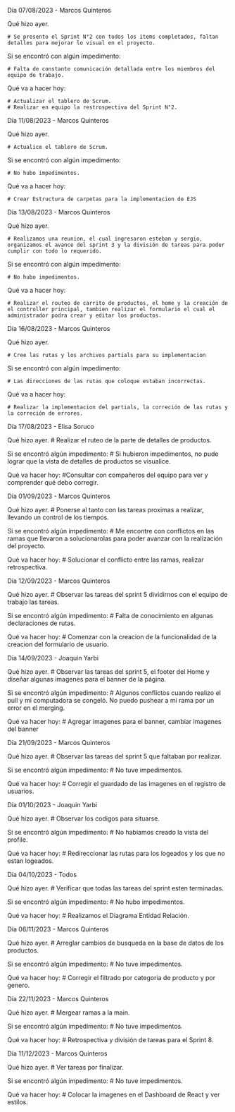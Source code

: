 Día 07/08/2023 - Marcos Quinteros

Qué hizo ayer.

    # Se presento el Sprint N°2 con todos los items completados, faltan detalles para mejorar lo visual en el proyecto.

Si se encontró con algún impedimento:

    # Falta de constante comunicación detallada entre los miembros del equipo de trabajo.

Qué va a hacer hoy:

    # Actualizar el tablero de Scrum.
    # Realizar en equipo la restrospectiva del Sprint N°2.

Día 11/08/2023 - Marcos Quinteros

Qué hizo ayer.

    # Actualice el tablero de Scrum.

Si se encontró con algún impedimento:

    # No hubo impedimentos.

Qué va a hacer hoy:

    # Crear Estructura de carpetas para la implementacion de EJS
  
Día 13/08/2023 - Marcos Quinteros

Qué hizo ayer.

    # Realizamos una reunion, el cual ingresaron esteban y sergio, organizamos el avance del sprint 3 y la división de tareas para poder cumplir con todo lo requerido.

Si se encontró con algún impedimento:

    # No hubo impedimentos.

Qué va a hacer hoy:

    # Realizar el routeo de carrito de productos, el home y la creación de el controller principal, tambien realizar el formulario el cual el administrador podra crear y editar los productos.
  
Día 16/08/2023 - Marcos Quinteros

Qué hizo ayer.

    # Cree las rutas y los archivos partials para su implementacion

Si se encontró con algún impedimento:

    # Las direcciones de las rutas que coloque estaban incorrectas.

Qué va a hacer hoy:

    # Realizar la implementacion del partials, la correción de las rutas y la correción de errores.

Día 17/08/2023 - Elisa Soruco 

Qué hizo ayer.
    # Realizar el ruteo de la parte de detalles de productos. 

Si se encontró algún impedimento: 
    # Si hubieron impedimentos, no pude lograr que la vista de detalles de productos se visualice.  
    
Qué va hacer hoy:
    #Consultar con compañeros del equipo para ver y comprender qué debo corregir.

Día 01/09/2023 - Marcos Quinteros

Qué hizo ayer.
    # Ponerse al tanto con las tareas proximas a realizar, llevando un control de los tiempos.

Si se encontró algún impedimento: 
    # Me encontre con conflictos en las ramas que llevaron a solucionarolas para poder avanzar con la realización del proyecto.
    
Qué va hacer hoy:
    # Solucionar el conflicto entre las ramas, realizar retrospectiva.
    
Día 12/09/2023 - Marcos Quinteros

Qué hizo ayer.
    # Observar las tareas del sprint 5 dividirnos con el equipo de trabajo las tareas.

Si se encontró algún impedimento: 
    # Falta de conocimiento en algunas declaraciones de rutas.
    
Qué va hacer hoy:
    # Comenzar con la creacion de la funcionalidad de la creacion del formulario de usuario.

Día 14/09/2023 - Joaquin Yarbi

Qué hizo ayer.
    # Observar las tareas del sprint 5, el footer del Home y diseñar algunas imagenes para el banner de la página.

Si se encontró algún impedimento: 
    # Algunos conflictos cuando realizo el pull y mi computadora se congeló. No puedo pushear a mi rama por un error en el merging.
    
Qué va hacer hoy:
    # Agregar imagenes para el banner, cambiar imagenes del banner

Día 21/09/2023 - Marcos Quinteros

Qué hizo ayer.
    # Observar las tareas del sprint 5 que faltaban por realizar.

Si se encontró algún impedimento: 
    # No tuve impedimentos.
    
Qué va hacer hoy:
    # Corregir el guardado de las imagenes en el registro de usuarios.

Día 01/10/2023 - Joaquin Yarbi

Qué hizo ayer.
    # Observar los codigos para situarse.

Si se encontró algún impedimento: 
    # No habiamos creado la vista del profile.
    
Qué va hacer hoy:
    # Redireccionar las rutas para los logeados y los que no estan logeados.

Día 04/10/2023 - Todos 

Qué hizo ayer.
    # Verificar que todas las tareas del sprint esten terminadas.

Si se encontró algún impedimento: 
    # No hubo impedimentos.
    
Qué va hacer hoy:
    # Realizamos el Diagrama Entidad Relación.

Día 06/11/2023 - Marcos Quinteros

Qué hizo ayer.
    # Arreglar cambios de busqueda en la base de datos de los productos.

Si se encontró algún impedimento: 
    # No tuve impedimentos.
    
Qué va hacer hoy:
    # Corregir el filtrado por categoria de producto y por genero.

Día 22/11/2023 - Marcos Quinteros

Qué hizo ayer.
    # Mergear ramas a la main.

Si se encontró algún impedimento: 
    # No tuve impedimentos.
    
Qué va hacer hoy:
    # Retrospectiva y división de tareas para el Sprint 8.

Día 11/12/2023 - Marcos Quinteros

Qué hizo ayer.
    # Ver tareas por finalizar.

Si se encontró algún impedimento: 
    # No tuve impedimentos.
    
Qué va hacer hoy:
    # Colocar la imagenes en el Dashboard de React y ver estilos.
